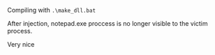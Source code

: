 Compiling with ```.\make_dll.bat```

After injection, notepad.exe proccess is no longer visible to the victim process.

Very nice
